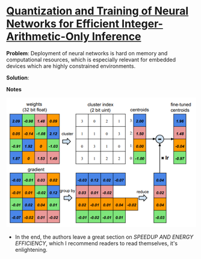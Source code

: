 # [Quantization and Training of Neural Networks for Efficient Integer-Arithmetic-Only Inference](https://arxiv.org/pdf/1712.05877.pdf)

**Problem**: Deployment of neural networks is hard on memory and computational resources, which is especially relevant for embedded devices which are highly constrained environments.

**Solution**:

**Notes**

![Attribution preservation](../images/weight_sharing.png)

* In the end, the authors leave a great section on *SPEEDUP AND ENERGY EFFICIENCY*, which I recommend readers to read themselves, it's enlightening.

